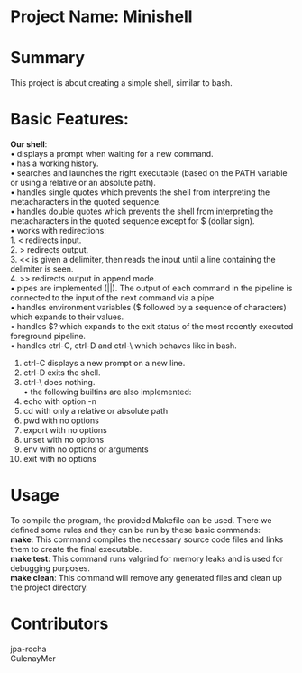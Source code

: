 # Project Name: Minishell

# Summary
This project is about creating a simple shell, similar to bash. 

# Basic Features:
**Our shell**:<br>
• displays a prompt when waiting for a new command. \
• has a working history. \
• searches and launches the right executable (based on the PATH variable or using a
  relative or an absolute path). \
• handles single quotes which prevents the shell from interpreting the metacharacters
  in the quoted sequence. \
• handles double quotes which prevents the shell from interpreting the metacharacters
  in the quoted sequence except for $ (dollar sign). \
  • works with redirections: \
    1. < redirects input. \
    2. > redirects output. \
    3. << is given a delimiter, then reads the input until a line containing the
      delimiter is seen. \
    4. >> redirects output in append mode. \
• pipes are implemented (||). The output of each command in the pipeline is
connected to the input of the next command via a pipe. \
• handles environment variables ($ followed by a sequence of characters) which expands to their values.\
• handles $? which expands to the exit status of the most recently executed
foreground pipeline.\
• handles ctrl-C, ctrl-D and ctrl-\ which behaves like in bash.
   1. ctrl-C displays a new prompt on a new line. 
   2. ctrl-D exits the shell. 
   3. ctrl-\ does nothing. <br>
• the following builtins are also implemented: <br>
   1. echo with option -n 
   2. cd with only a relative or absolute path 
   3. pwd with no options 
   4. export with no options 
   5. unset with no options 
   6. env with no options or arguments 
   7. exit with no options

# Usage
To compile the program, the provided Makefile can be used. There we defined some rules and they can be run by these basic commands:<br>
**make**: This command compiles the necessary source code files and links them to create the final executable.<br>
**make test**: This command runs valgrind for memory leaks and is used for debugging purposes.<br>
**make clean**: This command will remove any generated files and clean up the project directory.<br>

# Contributors
jpa-rocha<br>
GulenayMer<br>
